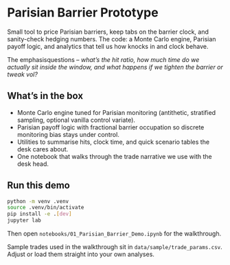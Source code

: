 # Parisian Barrier Prototype

Small tool to price Parisian barriers, keep tabs on the barrier clock, and sanity-check hedging numbers. The code: a Monte Carlo engine, Parisian payoff logic, and analytics that tell us how knocks in and clock behave.

The emphasisquestions – *what’s the hit ratio, how much time do we actually sit inside the window, and what happens if we tighten the barrier or tweak vol?*

## What’s in the box
- Monte Carlo engine tuned for Parisian monitoring (antithetic, stratified sampling, optional vanilla control variate).
- Parisian payoff logic with fractional barrier occupation so discrete monitoring bias stays under control.
- Utilities to summarise hits, clock time, and quick scenario tables the desk cares about.
- One notebook that walks through the trade narrative we use with the desk head.

## Run this demo
```bash
python -m venv .venv
source .venv/bin/activate
pip install -e .[dev]
jupyter lab
```
Then open `notebooks/01_Parisian_Barrier_Demo.ipynb` for the walkthrough.

Sample trades used in the walkthrough sit in `data/sample/trade_params.csv`. Adjust or load them straight into your own analyses.

